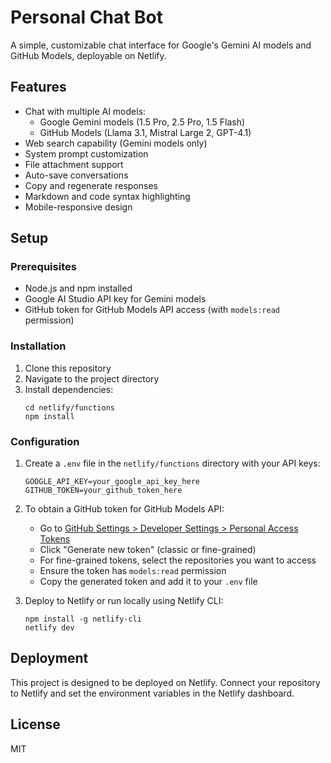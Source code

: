 # Personal Chat Bot

A simple, customizable chat interface for Google's Gemini AI models and GitHub Models, deployable on Netlify.

## Features

- Chat with multiple AI models:
  - Google Gemini models (1.5 Pro, 2.5 Pro, 1.5 Flash)
  - GitHub Models (Llama 3.1, Mistral Large 2, GPT-4.1)
- Web search capability (Gemini models only)
- System prompt customization
- File attachment support
- Auto-save conversations
- Copy and regenerate responses
- Markdown and code syntax highlighting
- Mobile-responsive design

## Setup

### Prerequisites

- Node.js and npm installed
- Google AI Studio API key for Gemini models
- GitHub token for GitHub Models API access (with `models:read` permission)

### Installation

1. Clone this repository
2. Navigate to the project directory
3. Install dependencies:
   ```
   cd netlify/functions
   npm install
   ```

### Configuration

1. Create a `.env` file in the `netlify/functions` directory with your API keys:
   ```
   GOOGLE_API_KEY=your_google_api_key_here
   GITHUB_TOKEN=your_github_token_here
   ```

2. To obtain a GitHub token for GitHub Models API:
   - Go to [GitHub Settings > Developer Settings > Personal Access Tokens](https://github.com/settings/tokens)
   - Click "Generate new token" (classic or fine-grained)
   - For fine-grained tokens, select the repositories you want to access
   - Ensure the token has `models:read` permission
   - Copy the generated token and add it to your `.env` file

3. Deploy to Netlify or run locally using Netlify CLI:
   ```
   npm install -g netlify-cli
   netlify dev
   ```

## Deployment

This project is designed to be deployed on Netlify. Connect your repository to Netlify and set the environment variables in the Netlify dashboard.

## License

MIT
